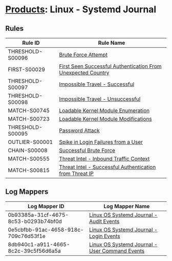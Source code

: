 # [Products](README.md): Linux - Systemd Journal

## Rules

|Rule ID|Rule Name|
|----|----|
|THRESHOLD-S00096|[Brute Force Attempt](../rules/THRESHOLD-S00096.md)|
|FIRST-S00029|[First Seen Successful Authentication From Unexpected Country](../rules/FIRST-S00029.md)|
|THRESHOLD-S00097|[Impossible Travel - Successful](../rules/THRESHOLD-S00097.md)|
|THRESHOLD-S00098|[Impossible Travel - Unsuccessful](../rules/THRESHOLD-S00098.md)|
|MATCH-S00745|[Loadable Kernel Module Enumeration](../rules/MATCH-S00745.md)|
|MATCH-S00723|[Loadable Kernel Module Modifications](../rules/MATCH-S00723.md)|
|THRESHOLD-S00095|[Password Attack](../rules/THRESHOLD-S00095.md)|
|OUTLIER-S00001|[Spike in Login Failures from a User](../rules/OUTLIER-S00001.md)|
|CHAIN-S00008|[Successful Brute Force](../rules/CHAIN-S00008.md)|
|MATCH-S00555|[Threat Intel - Inbound Traffic Context](../rules/MATCH-S00555.md)|
|MATCH-S00815|[Threat Intel - Successful Authentication from Threat IP](../rules/MATCH-S00815.md)|


## Log Mappers

|Log Mapper ID|Log Mapper Name|
|----|----|
|0b93385a-31cf-4675-8c53-b0293b74bf0d|[Linux OS Systemd Journal - Audit Events](../mappings/0b93385a-31cf-4675-8c53-b0293b74bf0d.md)|
|0e5cbfbb-91ac-4658-918c-709c76d53f1e|[Linux OS Systemd Journal - Login Events](../mappings/0e5cbfbb-91ac-4658-918c-709c76d53f1e.md)|
|8db940c1-a911-4665-8c2c-39c5f56d6a5a|[Linux OS Systemd Journal - User Command Events](../mappings/8db940c1-a911-4665-8c2c-39c5f56d6a5a.md)|


